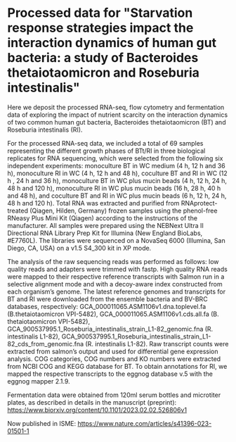 # Processed data for "Starvation response strategies impact the interaction dynamics of human gut bacteria: a study of Bacteroides thetaiotaomicron and Roseburia intestinalis"

Here we deposit the processed RNA-seq, flow cytometry and fermentation data of exploring the impact of nutrient scarcity on the interaction dynamics of two common human gut bacteria, Bacteroides thetaiotaomicron (BT) and Roseburia intestinalis (RI).

For the processed RNA-seq data, we included a total of 69 samples representing the different growth phases of BTt/RI in three biological replicates for RNA sequencing, which were selected from the following six independent experiments: monoculture BT in WC medium (4 h, 12 h and 36 h), monoculture RI in WC (4 h, 12 h and 48 h), coculture BT and RI in WC (12 h , 24 h and 36 h), monoculture BT in WC plus mucin beads (4 h, 12 h, 24 h, 48 h and 120 h), monoculture RI in WC plus mucin beads (16 h, 28 h, 40 h and 48 h), and coculture BT and RI in WC plus mucin beads (6 h, 12 h, 24 h, 48 h and 120 h). Total RNA was extracted and purified from RNAprotect-treated (Qiagen, Hilden, Germany) frozen samples using the phenol-free RNeasy Plus Mini Kit (Qiagen) according to the instructions of the manufacturer. All samples were prepared using the NEBNext Ultra II Directional RNA Library Prep Kit for Illumina (New England BioLabs, #E7760L). The libraries were sequenced on a NovaSeq 6000 (Illumina, San Diego, CA, USA) on a v1.5 S4_300 kit in XP mode. 

The analysis of the raw sequencing reads was performed as follows: low quality reads and adapters were trimmed with fastp. High quality RNA reads were mapped to their respective reference transcripts with Salmon run in a selective alignment mode and with a decoy-aware index constructed from each organism’s genome. The latest reference genomes and transcripts for BT and RI were downloaded from the ensemble bacteria and BV-BRC databases, respectively: GCA_000011065.ASM1106v1.dna.toplevel.fa (B.thetaiotaomicron VPI-5482), GCA_000011065.ASM1106v1.cds.all.fa (B. thetaiotaomicron VPI-5482), GCA_900537995.1_Roseburia_intestinalis_strain_L1-82_genomic.fna (R. intestinalis L1-82), GCA_900537995.1_Roseburia_intestinalis_strain_L1-82_cds_from_genomic.fna (R. intestinalis L1-82). Raw transcript counts were extracted from salmon’s output and used for differential gene expression analysis. COG categories, COG numbers and KO numbers were extracted from NCBI COG and KEGG database for BT. To obtain annotations for RI, we mapped the respective transcripts to the eggnog database v.5 with the eggnog mapper 2.1.9.

Fermentation data were obtained from 120ml serum bottles and microtiter plates, as described in details in the manuscript (preprint): https://www.biorxiv.org/content/10.1101/2023.02.02.526806v1

Now published in ISME: https://www.nature.com/articles/s41396-023-01501-1
